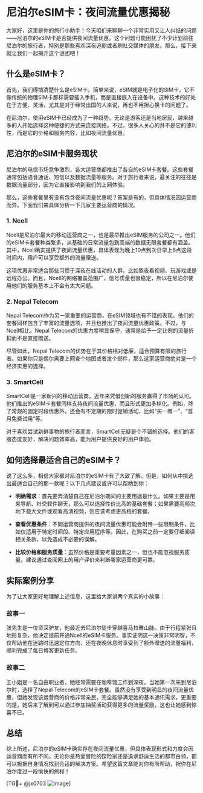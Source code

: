 # 尼泊尔eSIM卡：夜间流量优惠揭秘

大家好，这里是你的旅行小助手！今天咱们来聊聊一个非常实用又让人纠结的问题——尼泊尔的eSIM卡是否提供夜间流量优惠。这个问题可能困扰了不少计划前往尼泊尔的旅行者，特别是那些喜欢深夜追剧或者刷社交媒体的朋友。那么，接下来就让我们一起揭开这个谜团吧！

## 什么是eSIM卡？

首先，我们得搞清楚什么是eSIM卡。简单来说，eSIM就是电子化的SIM卡，它不像传统的物理SIM卡那样需要插入手机，而是直接嵌入在设备中。这种技术的好处在于方便、灵活，尤其是对于经常出国的人来说，再也不用担心换卡的问题了。

在尼泊尔，使用eSIM卡已经成为了一种趋势。无论是游客还是当地居民，越来越多的人开始选择这种便捷的方式来连接网络。不过，很多人关心的并不是它的便利性，而是它的价格和服务内容，比如夜间流量优惠。

## 尼泊尔的eSIM卡服务现状

尼泊尔的电信市场竞争激烈，各大运营商都推出了各自的eSIM卡套餐。这些套餐通常包括语音通话、短信以及数据流量等服务。对于旅行者来说，最关注的往往是数据流量部分，因为它直接影响到我们的上网体验。

那么，这些套餐里有没有包含夜间流量优惠呢？答案是有的，但具体情况因运营商而异。下面我们来具体分析一下几家主要运营商的情况。

### 1. Ncell

Ncell是尼泊尔最大的移动运营商之一，也是最早推出eSIM服务的公司之一。他们的eSIM卡套餐种类繁多，从基础的日常流量包到高端的数据无限套餐都有涵盖。其中，Ncell确实提供了夜间流量优惠，具体表现为晚上10点到次日早上6点这段时间内，用户可以享受额外的流量赠送。

这项优惠非常适合那些习惯于深夜在线活动的人群，比如熬夜看视频、玩游戏或是远程办公。而且，Ncell的网络覆盖范围广，信号质量也很稳定，所以在尼泊尔使用他们的服务基本上不会有太大问题。

### 2. Nepal Telecom

Nepal Telecom作为另一家重要的运营商，在eSIM领域也有不错的表现。他们的套餐同样包含了丰富的流量选项，并且也推出了夜间流量优惠政策。不过，与Ncell相比，Nepal Telecom的优惠力度稍显保守，通常是给予一定比例的流量折扣而不是直接赠送。

尽管如此，Nepal Telecom的优势在于其价格相对低廉，适合预算有限的旅行者。如果你只是偶尔需要上网查个地图或者发个邮件，那么这家运营商绝对是一个经济实惠的选择。

### 3. SmartCell

SmartCell是一家新兴的移动运营商，近年来凭借创新的服务赢得了市场的认可。他们推出的eSIM卡套餐同样支持夜间流量优惠，而且形式更加多样化。例如，除了常规的固定时段优惠外，还会有不定期的限时促销活动，比如“买一赠一”、“首月免费试用”等。

对于喜欢尝试新鲜事物的旅行者而言，SmartCell无疑是个不错的选择。他们的客服态度友好，解决问题效率高，能为用户提供良好的用户体验。

## 如何选择最适合自己的eSIM卡？

说了这么多，相信大家都对尼泊尔的eSIM卡有了大致了解。但是，如何从中挑选出最适合自己的那一款呢？以下几点建议或许可以帮助到你：

- **明确需求**：首先要弄清楚自己在尼泊尔期间的主要用途是什么。如果主要是用来导航、社交软件聊天，那么可以选择性价比高的基础套餐；如果需要高频次地下载大文件或观看高清视频，则应该考虑更高档的套餐。
  
- **查看优惠条件**：不同运营商提供的夜间流量优惠可能会附带一些限制条件，比如仅适用于特定时间段、特定应用程序等。因此，在购买之前一定要仔细阅读相关条款，以免造成不必要的误解。

- **比较价格和服务质量**：虽然价格是重要考量因素之一，但也不能忽视服务质量。建议通过查阅网上的用户评价来判断哪家运营商更可靠。

## 实际案例分享

为了让大家更好地理解上述信息，这里给大家讲两个真实的小故事：

### 故事一

张先生是一位资深驴友，他最近去尼泊尔徒步穿越喜马拉雅山脉。由于行程紧张且地形复杂，他决定提前开通Ncell的eSIM卡服务。事实证明这一决策非常明智，不仅帮助他在迷路时迅速定位方向，还在夜晚休息时享受到了额外赠送的流量福利，顺利完成了每日博客更新任务。

### 故事二

王小姐是一名自由职业者，她经常需要在咖啡馆工作到深夜。当她第一次来到尼泊尔时，选择了Nepal Telecom的eSIM卡套餐。虽然没有享受到明显的夜间流量优惠，但她发现该运营商的价格非常亲民，完全能够满足她的基本通讯需求。更重要的是，她后来了解到可以通过参加抽奖活动获得更多的流量奖励，这也让她感到惊喜不已。

## 总结

综上所述，尼泊尔的eSIM卡确实存在夜间流量优惠，但具体表现形式和力度会因运营商而有所不同。无论你是热爱冒险的探险家还是追求舒适生活的都市白领，都可以根据自身情况找到合适的解决方案。希望这篇文章能对你有所帮助，祝你在尼泊尔度过一段愉快的旅程！

[TG💪+ @jx0703 ![Image](https://github.com/user-attachments/assets/dbca1d08-cadb-493c-b0ec-ad6f7a83f270)]
